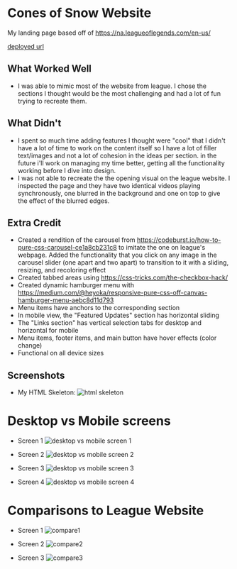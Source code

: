 
# Cones of Snow Website

My landing page based off of https://na.leagueoflegends.com/en-us/

[deployed url](https://dartmouth-cs52-21s.github.io/lab1-landingpage-snow-kang/)

## What Worked Well
- I was able to mimic most of the website from league. I chose the sections I thought would be the most challenging and had a lot of fun trying to recreate them. 

## What Didn't
- I spent so much time adding features I thought were "cool" that I didn't have a lot of time to work on the content itself so I have a lot of filler text/images and not a lot of cohesion in the ideas per section. in the future i'll work on managing my time better, getting all the functionality working before I dive into design.
- I was not able to recreate the the opening visual on the league website. I inspected the page and they have two identical videos playing synchronously, one blurred in the background and one on top to give the effect of the blurred edges. 

## Extra Credit
- Created a rendition of the carousel from https://codeburst.io/how-to-pure-css-carousel-ce1a8cb231c8 to imitate the one on league's webpage. Added the functionality that you click on any image in the carousel slider (one apart and two apart) to transition to it with a sliding, resizing, and recoloring effect
- Created tabbed areas using https://css-tricks.com/the-checkbox-hack/
- Created dynamic hamburger menu with https://medium.com/@heyoka/responsive-pure-css-off-canvas-hamburger-menu-aebc8d11d793
- Menu items have anchors to the corresponding section
- In mobile view, the "Featured Updates" section has horizontal sliding
- The "Links section" has vertical selection tabs for desktop and horizontal for mobile
- Menu items, footer items, and main button have hover effects (color change)
- Functional on all device sizes 

## Screenshots
* My HTML Skeleton:
![html skeleton](https://user-images.githubusercontent.com/38738497/113966744-aa9f0380-97fd-11eb-941b-db8259654490.PNG)

# Desktop vs Mobile screens 
* Screen 1
![desktop vs mobile screen 1](https://user-images.githubusercontent.com/38738497/113967180-7a0b9980-97fe-11eb-86f7-47deb7e1ca2f.PNG)

* Screen 2
![desktop vs mobile screen 2](https://user-images.githubusercontent.com/38738497/113967218-8bed3c80-97fe-11eb-899e-8ffa47be649b.PNG)

* Screen 3
![desktop vs mobile screen 3](https://user-images.githubusercontent.com/38738497/113975576-b7c3ee80-980d-11eb-8af6-fc3b3eb81e78.PNG)

* Screen 4
![desktop vs mobile screen 4](https://user-images.githubusercontent.com/38738497/113975587-bbf00c00-980d-11eb-9535-9fd07f649342.PNG)

# Comparisons to League Website
* Screen 1 
![compare1](https://user-images.githubusercontent.com/38738497/113976897-ba274800-980f-11eb-8ac2-6202516f3dd0.PNG)

* Screen 2
![compare2](https://user-images.githubusercontent.com/38738497/113976922-c4494680-980f-11eb-8b38-c9c17a02dddf.PNG)

* Screen 3
![compare3](https://user-images.githubusercontent.com/38738497/113976934-c7dccd80-980f-11eb-9663-060caacead5e.PNG)




